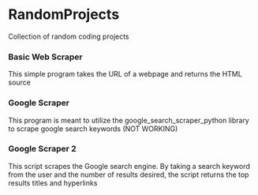 # RandomProjects
Collection of random coding projects
### Basic Web Scraper
This simple program takes the URL of a webpage and returns the HTML source
### Google Scraper
This program is meant to utilize the google_search_scraper_python library to scrape google search keywords (NOT WORKING)
### Google Scraper 2
This script scrapes the Google search engine.  By taking a search keyword from the user and the number of results desired, the script returns the top results titles and hyperlinks
 
